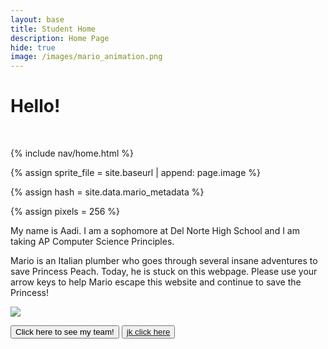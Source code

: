 ```yaml
---
layout: base
title: Student Home 
description: Home Page
hide: true
image: /images/mario_animation.png
---
```


# Hello!
<br>
<!-- Liquid:  statements -->

<!-- Include submenu from _includes to top of pages -->
{% include nav/home.html %}
<!--- Concatenation of site URL to frontmatter image  --->
{% assign sprite_file = site.baseurl | append: page.image %}
<!--- Has is a list variable containing mario metadata for sprite --->
{% assign hash = site.data.mario_metadata %}  
<!--- Size width/height of Sprit images --->
{% assign pixels = 256 %}

<!--- HTML for page contains <p> tag named "Mario" and class properties for a "sprite"  -->

<p id="mario" class="sprite"></p>
  
<!--- Embedded Cascading Style Sheet (CSS) rules, 
        define how HTML elements look 
--->
<style>

  /*CSS style rules for the id and class of the sprite...
  */
  .sprite {
    height: {{pixels}}px;
    width: {{pixels}}px;
    background-image: url('{{sprite_file}}');
    background-repeat: no-repeat;
  }

  /*background position of sprite element
  */
  #mario {
    background-position: calc({{animations[0].col}} * {{pixels}} * -1px) calc({{animations[0].row}} * {{pixels}}* -1px);
  }
</style>

<!--- Embedded executable code--->
<script>
  ////////// convert YML hash to javascript key:value objects /////////

  var mario_metadata = {}; //key, value object
  {% for key in hash %}  
  
  var key = "{{key | first}}"  //key
  var values = {} //values object
  values["row"] = {{key.row}}
  values["col"] = {{key.col}}
  values["frames"] = {{key.frames}}
  mario_metadata[key] = values; //key with values added

  {% endfor %}

  ////////// game object for player /////////

  class Mario {
    constructor(meta_data) {
      this.tID = null;  //capture setInterval() task ID
      this.positionX = 0;  // current position of sprite in X direction
      this.currentSpeed = 0;
      this.marioElement = document.getElementById("mario"); //HTML element of sprite
      this.pixels = {{pixels}}; //pixel offset of images in the sprite, set by liquid constant
      this.interval = 100; //animation time interval
      this.obj = meta_data;
      this.marioElement.style.position = "absolute";
    }

    animate(obj, speed) {
      let frame = 0;
      const row = obj.row * this.pixels;
      this.currentSpeed = speed;

      this.tID = setInterval(() => {
        const col = (frame + obj.col) * this.pixels;
        this.marioElement.style.backgroundPosition = `-${col}px -${row}px`;
        this.marioElement.style.left = `${this.positionX}px`;

        this.positionX += speed;
        frame = (frame + 1) % obj.frames;

        const viewportWidth = window.innerWidth;
        if (this.positionX > viewportWidth - this.pixels) {
          document.documentElement.scrollLeft = this.positionX - viewportWidth + this.pixels;
        }
      }, this.interval);
    }

    startWalking() {
      this.stopAnimate();
      this.animate(this.obj["Walk"], 3);
    }

    startRunning() {
      this.stopAnimate();
      this.animate(this.obj["Run1"], 6);
    }

    startPuffing() {
      this.stopAnimate();
      this.animate(this.obj["Puff"], 0);
    }

    startCheering() {
      this.stopAnimate();
      this.animate(this.obj["Cheer"], 0);
    }

    startFlipping() {
      this.stopAnimate();
      this.animate(this.obj["Flip"], 0);
    }

    startResting() {
      this.stopAnimate();
      this.animate(this.obj["Rest"], 0);
    }

    stopAnimate() {
      clearInterval(this.tID);
    }
  }

  const mario = new Mario(mario_metadata);

  ////////// event control /////////

  window.addEventListener("keydown", (event) => {
    if (event.key === "ArrowRight") {
      event.preventDefault();
      if (event.repeat) {
        mario.startCheering();
      } else {
        if (mario.currentSpeed === 0) {
          mario.startWalking();
        } else if (mario.currentSpeed === 3) {
          mario.startRunning();
        }
      }
    } else if (event.key === "ArrowLeft") {
      event.preventDefault();
      if (event.repeat) {
        mario.stopAnimate();
      } else {
        mario.startPuffing();
      }
    }
  });

  //touch events that enable animations
  window.addEventListener("touchstart", (event) => {
    event.preventDefault(); // prevent default browser action
    if (event.touches[0].clientX > window.innerWidth / 2) {
      // move right
      if (currentSpeed === 0) { // if at rest, go to walking
        mario.startWalking();
      } else if (currentSpeed === 3) { // if walking, go to running
        mario.startRunning();
      }
    } else {
      // move left
      mario.startPuffing();
    }
  });

  //stop animation on window blur
  window.addEventListener("blur", () => {
    mario.stopAnimate();
  });

  //start animation on window focus
  window.addEventListener("focus", () => {
     mario.startFlipping();
  });

  //start animation on page load or page refresh
  document.addEventListener("DOMContentLoaded", () => {
    // adjust sprite size for high pixel density devices
    const scale = window.devicePixelRatio;
    const sprite = document.querySelector(".sprite");
    sprite.style.transform = `scale(${0.2 * scale})`;
    mario.startResting();
  });

</script>

My name is Aadi. I am a sophomore at Del Norte High School and I am taking AP Computer Science Principles.

Mario is an Italian plumber who goes through several insane adventures to save Princess Peach. Today, he is stuck on this webpage. Please use your arrow keys to help Mario escape this website and continue to save the Princess!

<img src="images/cat.gif">

<button onclick="bsod()">Click here to see my team!</button>
<button><a href="team">jk click here</a></button>
<script src="assets/js/bsod.js"></script>

<script id="Data Types Hack">
  const person = {
      name: "Aadi Bhat",
      age: 15,
      currentClasses:
        ["HPoE",
        "World History",
        "AP Chem",
        "AP Calc AB",
        "AP CSP",
        "AP English Seminar"],
      interests:
        ["Robotics",
        "Cybersecurity",
        "Piano"],
      favoriteAnimal: "Monkey",
      favoriteColor: "Red"
  };
  console.log(person);
  person["favoriteAnimal"] = "Armadillo";
  person["favoriteColor"] = "Orange";
  console.log(person);
  person["age"] += 100;
  console.log("Your age in 100 years is " + person["age"]);
  console.log("The type of the value age is " + typeof person["age"]);
  console.log("The type of the value interests is " + typeof person["interests"]);
  console.log("The type of the value favoriteColor is " + typeof person["favoriteColor"]);

</script>

<script id="JavaScript Hack">
  var a = 1;
  var b = 2;
  if (a < b) {
    console.log("a is less than b");
  } else if (a > b) {
    console.log("a is greater than b");
  } else {
    console.log("a and b are equal");
  }
  var x = 10;
  var y = 5;
  console.log("x plus y = " + x + y);
  console.log("x minus y = " + x - y);
  console.log("x times y = " + x*y);
  console.log("x divided by y = " + x/y);
  console.log("x to the power of y = " + x**y);
  console.log("x modulo y = " + x%y);
</script>